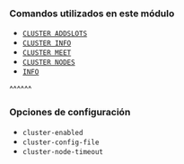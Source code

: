 ### Comandos utilizados en este módulo

* [`CLUSTER ADDSLOTS`](https://redis.io/commands/cluster-addslots)
* [`CLUSTER INFO`](https://redis.io/commands/cluster-info)
* [`CLUSTER MEET`](https://redis.io/commands/cluster-meet)
* [`CLUSTER NODES`](https://redis.io/commands/cluster-nodes)
* [`INFO`](https://redis.io/commands/info)

^^^^^^

### Opciones de configuración

* `cluster-enabled`
* `cluster-config-file`
* `cluster-node-timeout`